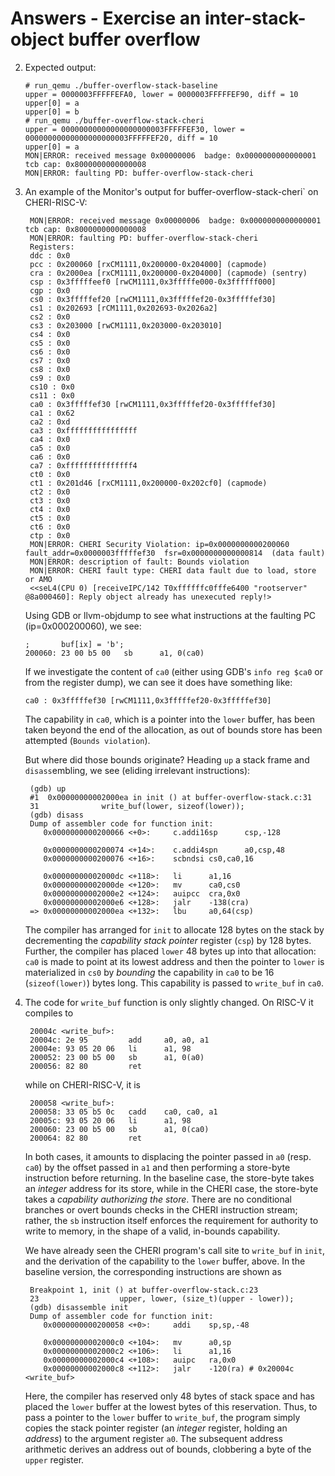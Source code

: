 # Answers - Exercise an inter-stack-object buffer overflow

2. Expected output:
   ```
   # run_qemu ./buffer-overflow-stack-baseline
   upper = 0000003FFFFFEFA0, lower = 0000003FFFFFEF90, diff = 10
   upper[0] = a
   upper[0] = b
   # run_qemu ./buffer-overflow-stack-cheri
   upper = 00000000000000000000003FFFFFEF30, lower = 00000000000000000000003FFFFFEF20, diff = 10
   upper[0] = a
   MON|ERROR: received message 0x00000006  badge: 0x0000000000000001  tcb cap: 0x8000000000000008
   MON|ERROR: faulting PD: buffer-overflow-stack-cheri
   ```

3. An example of the Monitor's output for buffer-overflow-stack-cheri` on CHERI-RISC-V:
   ```
    MON|ERROR: received message 0x00000006  badge: 0x0000000000000001  tcb cap: 0x8000000000000008
    MON|ERROR: faulting PD: buffer-overflow-stack-cheri
    Registers:
    ddc : 0x0
    pcc : 0x200060 [rxCM1111,0x200000-0x204000] (capmode)
    cra : 0x2000ea [rxCM1111,0x200000-0x204000] (capmode) (sentry)
    csp : 0x3fffffeef0 [rwCM1111,0x3fffffe000-0x3ffffff000]
    cgp : 0x0
    cs0 : 0x3fffffef20 [rwCM1111,0x3fffffef20-0x3fffffef30]
    cs1 : 0x202693 [rCM1111,0x202693-0x2026a2]
    cs2 : 0x0
    cs3 : 0x203000 [rwCM1111,0x203000-0x203010]
    cs4 : 0x0
    cs5 : 0x0
    cs6 : 0x0
    cs7 : 0x0
    cs8 : 0x0
    cs9 : 0x0
    cs10 : 0x0
    cs11 : 0x0
    ca0 : 0x3fffffef30 [rwCM1111,0x3fffffef20-0x3fffffef30]
    ca1 : 0x62
    ca2 : 0xd
    ca3 : 0xffffffffffffffff
    ca4 : 0x0
    ca5 : 0x0
    ca6 : 0x0
    ca7 : 0xfffffffffffffff4
    ct0 : 0x0
    ct1 : 0x201d46 [rxCM1111,0x200000-0x202cf0] (capmode)
    ct2 : 0x0
    ct3 : 0x0
    ct4 : 0x0
    ct5 : 0x0
    ct6 : 0x0
    ctp : 0x0
    MON|ERROR: CHERI Security Violation: ip=0x0000000000200060  fault_addr=0x0000003fffffef30  fsr=0x0000000000000814  (data fault)
    MON|ERROR: description of fault: Bounds violation
    MON|ERROR: CHERI fault type: CHERI data fault due to load, store or AMO
    <<seL4(CPU 0) [receiveIPC/142 T0xffffffc0fffe6400 "rootserver" @8a000460]: Reply object already has unexecuted reply!>
   ```

   Using GDB or llvm-objdump to see what instructions at the faulting PC (ip=0x000200060), we see:
   ```
   ;       buf[ix] = 'b';
   200060: 23 00 b5 00   sb      a1, 0(ca0)
   ```

   If we investigate the content of `ca0` (either using GDB's `info reg $ca0` or from the register dump), we can see it does have something
   like:
   ```
   ca0 : 0x3fffffef30 [rwCM1111,0x3fffffef20-0x3fffffef30]
   ```

   The capability in `ca0`, which is a pointer into the `lower` buffer, has been
   taken beyond the end of the allocation, as out of bounds store has been
   attempted (`Bounds violation`).

   But where did those bounds originate?  Heading `up` a stack frame and
   `disass`embling, we see (eliding irrelevant instructions):
   ```
	(gdb) up
    #1  0x00000000002000ea in init () at buffer-overflow-stack.c:31
	31              write_buf(lower, sizeof(lower));
	(gdb) disass
	Dump of assembler code for function init:
	   0x0000000000200066 <+0>:     c.addi16sp      csp,-128

	   0x0000000000200074 <+14>:    c.addi4spn      a0,csp,48
	   0x0000000000200076 <+16>:    scbndsi cs0,ca0,16

	   0x00000000002000dc <+118>:   li      a1,16
	   0x00000000002000de <+120>:   mv      ca0,cs0
	   0x00000000002000e2 <+124>:   auipcc  cra,0x0
	   0x00000000002000e6 <+128>:   jalr    -138(cra)
	=> 0x00000000002000ea <+132>:   lbu     a0,64(csp)
   ```
   The compiler has arranged for `init` to allocate 128 bytes on the stack by
   decrementing the *capability stack pointer* register (`csp`) by 128 bytes.
   Further, the compiler has placed `lower` 48 bytes up into that allocation:
   `ca0` is made to point at its lowest address and then the pointer to `lower`
   is materialized in `cs0` by *bounding* the capability in `ca0` to be 16
   (`sizeof(lower)`) bytes long.  This capability is passed to `write_buf` in
   `ca0`.

4. The code for `write_buf` function is only slightly changed.  On
   RISC-V it compiles to
   ```
    20004c <write_buf>:
    20004c: 2e 95         add     a0, a0, a1
    20004e: 93 05 20 06   li      a1, 98
    200052: 23 00 b5 00   sb      a1, 0(a0)
    200056: 82 80         ret
   ```
   while on CHERI-RISC-V, it is
   ```
    200058 <write_buf>:
    200058: 33 05 b5 0c   cadd    ca0, ca0, a1
    20005c: 93 05 20 06   li      a1, 98
    200060: 23 00 b5 00   sb      a1, 0(ca0)
    200064: 82 80         ret
   ```
   In both cases, it amounts to displacing the pointer passed in `a0` (resp.
   `ca0`) by the offset passed in `a1` and then performing a store-byte
   instruction before returning.  In the baseline case, the store-byte takes an
   *integer* address for its store, while in the CHERI case, the store-byte takes
   a *capability authorizing the store*.  There are no conditional branches or
   overt bounds checks in the CHERI instruction stream; rather, the `sb`
   instruction itself enforces the requirement for authority to write to memory,
   in the shape of a valid, in-bounds capability.

   We have already seen the CHERI program's call site to `write_buf` in `init`,
   and the derivation of the capability to the `lower` buffer, above.  In the
   baseline version, the corresponding instructions are shown as
   ```
    Breakpoint 1, init () at buffer-overflow-stack.c:23
    23                  upper, lower, (size_t)(upper - lower));
    (gdb) disassemble init
    Dump of assembler code for function init:
       0x0000000000200058 <+0>:     addi    sp,sp,-48

       0x00000000002000c0 <+104>:   mv      a0,sp
       0x00000000002000c2 <+106>:   li      a1,16
       0x00000000002000c4 <+108>:   auipc   ra,0x0
       0x00000000002000c8 <+112>:   jalr    -120(ra) # 0x20004c <write_buf>

   ```

   Here, the compiler has reserved only 48 bytes of stack space and has placed the
   `lower` buffer at the lowest bytes of this reservation.  Thus, to pass a
   pointer to the `lower` buffer to `write_buf`, the program simply copies the
   stack pointer register (an *integer* register, holding an *address*) to the
   argument register `a0`.  The subsequent address arithmetic derives an address
   out of bounds, clobbering a byte of the `upper` register.
